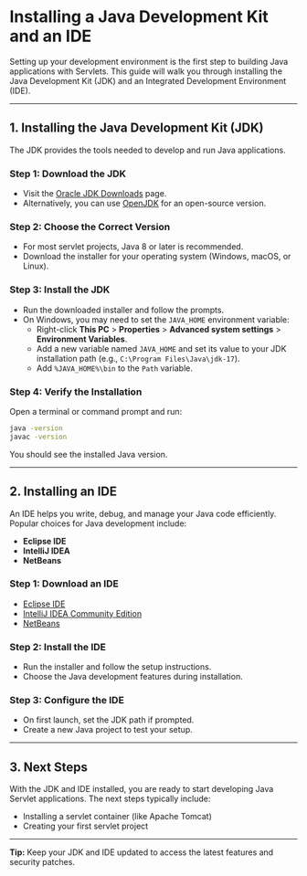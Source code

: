 # Installing a Java Development Kit and an IDE

Setting up your development environment is the first step to building Java applications with Servlets. This guide will walk you through installing the Java Development Kit (JDK) and an Integrated Development Environment (IDE).

---

## 1. Installing the Java Development Kit (JDK)

The JDK provides the tools needed to develop and run Java applications.

### Step 1: Download the JDK

- Visit the [Oracle JDK Downloads](https://www.oracle.com/java/technologies/downloads/) page.
- Alternatively, you can use [OpenJDK](https://adoptopenjdk.net/) for an open-source version.

### Step 2: Choose the Correct Version

- For most servlet projects, Java 8 or later is recommended.
- Download the installer for your operating system (Windows, macOS, or Linux).

### Step 3: Install the JDK

- Run the downloaded installer and follow the prompts.
- On Windows, you may need to set the `JAVA_HOME` environment variable:
  - Right-click **This PC** > **Properties** > **Advanced system settings** > **Environment Variables**.
  - Add a new variable named `JAVA_HOME` and set its value to your JDK installation path (e.g., `C:\Program Files\Java\jdk-17`).
  - Add `%JAVA_HOME%\bin` to the `Path` variable.

### Step 4: Verify the Installation

Open a terminal or command prompt and run:

```sh
java -version
javac -version
```

You should see the installed Java version.

---

## 2. Installing an IDE

An IDE helps you write, debug, and manage your Java code efficiently. Popular choices for Java development include:

- **Eclipse IDE**
- **IntelliJ IDEA**
- **NetBeans**

### Step 1: Download an IDE

- [Eclipse IDE](https://www.eclipse.org/downloads/)
- [IntelliJ IDEA Community Edition](https://www.jetbrains.com/idea/download/)
- [NetBeans](https://netbeans.apache.org/download/index.html)

### Step 2: Install the IDE

- Run the installer and follow the setup instructions.
- Choose the Java development features during installation.

### Step 3: Configure the IDE

- On first launch, set the JDK path if prompted.
- Create a new Java project to test your setup.

---

## 3. Next Steps

With the JDK and IDE installed, you are ready to start developing Java Servlet applications. The next steps typically include:

- Installing a servlet container (like Apache Tomcat)
- Creating your first servlet project

---

**Tip:** Keep your JDK and IDE updated to access the latest features and security patches.
